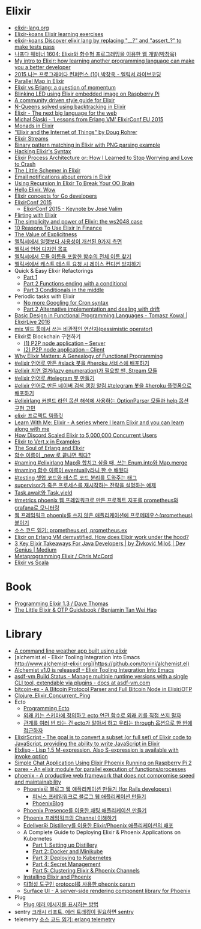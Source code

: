 Elixir
======
* [elixir-lang.org](https://elixir-lang.org/)
* [Elixir-koans Elixir learning exercises](http://elixirkoans.io/)
* [elixir-koans Discover elixir lang by replacing "\_\_?" and "assert\_?" to make tests pass](https://github.com/dojo-toulouse/elixir-koans)
* [나프다 웨비너 1604: Elixir와 함수형 프로그래밍을 이용한 웹 개발(박창욱)](https://www.youtube.com/watch?v=uGKg8gm4F58)
* [My intro to Elixir: how learning another programming language can make you a better developer](https://medium.freecodecamp.org/my-intro-to-elixir-how-learning-another-programming-language-can-make-you-a-better-developer-d967e568191c)
* [2015 나는 프로그래머다 컨퍼런스 (10) 박창욱 - 엘릭서 라이브코딩](https://www.youtube.com/watch?v=K8nyZV9RQng)
* [Parallel Map in Elixir](http://www.selectedintelligence.com/post/116327140769/parallel-map-in-elixir)
* [Elixir vs Erlang: a question of momentum](http://journal.dedasys.com/2015/04/23/elixir-vs-erlang-a-question-of-momentum/)
* [Blinking LED using Elixir embedded image on Raspberry Pi](http://www.zohaib.me/blinking-led-using-elixir-embedded-image-for-raspberry-pi/)
* [A community driven style guide for Elixir](https://github.com/niftyn8/elixir_style_guide)
* [N-Queens solved using backtracking in Elixir](https://github.com/tacticiankerala/N-Queens)
* [Elixir - The next big language for the web](http://www.creativedeletion.com/2015/04/19/elixir_next_language.html)
* [Michał Ślaski - 'Lessons from Erlang VM' ElixirConf EU 2015](https://www.youtube.com/watch?v=TkCftBMJyy0)
* [Monads in Elixir](http://www.zohaib.me/monads-in-elixir-2/)
* ["Elixir and the Internet of Things" by Doug Rohrer](https://www.youtube.com/watch?v=a-OCorBXX7M)
* [Elixir Streams](http://blog.drewolson.org/elixir-streams/)
* [Binary pattern matching in Elixir with PNG parsing example](http://zohaib.me/binary-pattern-matching-in-elixir/)
* [Hacking Elixir's Syntax](http://blog.heldscal.la/elixir-hacking.html)
* [Elixir Process Architecture or: How I Learned to Stop Worrying and Love to Crash](http://engineering-blog.alphasights.com/how-i-learned-to-stop-worrying-and-learned-to-love-the-crash/)
* [The Little Schemer in Elixir](https://github.com/jwhiteman/a-little-elixir-goes-a-long-way)
* [Email notifications about errors in Elixir](http://reganmian.net/blog/2015/08/26/email-notifications-about-errors-in-elixir/)
* [Using Recursion In Elixir To Break Your OO Brain](http://rob.conery.io/2015/09/04/using-recursion-in-elixir-to-break-your-oo-brain/)
* [Hello Elixir. Wow](http://rob.conery.io/2015/09/03/hello-elixir-wow/)
* [Elixir concepts for Go developers](https://texlution.com/post/elixir-concepts-for-golang-developers/)
* [ElixirConf 2015](http://confreaks.tv/events/elixirconf2015)
  * [ElixirConf 2015 - Keynote by José Valim](https://www.youtube.com/watch?v=9RB1JCKe3GY)
* [Flirting with Elixir](http://eng.localytics.com/flirting-with-elixir/)
* [The simplicity and power of Elixir: the ws2048 case](https://medium.com/@azzarcher/the-simplicity-and-power-of-elixir-the-ws2048-case-b510eaa568c0)
* [10 Reasons To Use Elixir In Finance](http://blog.johnorford.com/2015/11/01/x-reasons-to-use-elixir-in-finance/)
* [The Value of Explicitness](http://blog.drewolson.org/the-value-of-explicitness/)
* [엘릭서에서 얼랭보다 사용성이 개선된 9가지 측면](https://harfangk.github.io/2017/03/23/elixir-usability-improvement-over-erlang-ko.html)
* [엘릭서 언어 디자인 목표](https://harfangk.github.io/2017/04/11/elixir-design-goals-ko.html)
* [엘릭서에서 모듈 이름을 포함한 함수의 전체 이름 찾기](https://harfangk.github.io/2017/04/23/how-to-find-full-function-name-in-elixir-ko.html)
* [엘릭서에서 캐스트 테스트 요청 시 레이스 컨디션 방지하기](https://harfangk.github.io/2017/07/09/preventing-race-condition-when-testing-cast-requests-in-elixir-ko.html)
* Quick & Easy Elixir Refactorings
  * [Part 1](https://medium.com/@efexen/quick-easy-elixir-refactorings-part-1-17376e9c455a)
  * [Part 2 Functions ending with a conditional](https://medium.com/@efexen/quick-easy-elixir-refactorings-part-2-4cd66bad1b20)
  * [Part 3 Conditionals in the middle](https://medium.com/@efexen/quick-easy-elixir-refactorings-part-3-def1aae4b072)
* Periodic tasks with Elixir
  * [No more Googling for Cron syntax](https://medium.com/@efexen/periodic-tasks-with-elixir-5d9050bcbdb3)
  * [Part 2 Alternative implementation and dealing with drift](https://medium.com/@efexen/periodic-tasks-with-elixir-part-2-8aaee425aed0)
* [Basic Design in Functional Programming Languages - Tomasz Kowal | ElixirLive 2016](https://www.youtube.com/watch?v=arYOSYrjC8s)
* [mix 빌드 툴에서 쓰는 비관적인 연산자(pessimistic operator)](http://ohyecloudy.com/pnotes/archives/elixir-mix-pessimistic-operator/)
* Elixir로 Blockchain 구현하기
  * [(1) P2P node application – Server](http://guruble.com/elixir%eb%a1%9c-blockchain-%ea%b5%ac%ed%98%84%ed%95%98%ea%b8%b0-1p2p-node-application-server/)
  * [(2) P2P node application – Client](http://guruble.com/elixir%eb%a1%9c-blockchain-%ea%b5%ac%ed%98%84%ed%95%98%ea%b8%b0-2-p2p-node-application-client/)
* [Why Elixir Matters: A Genealogy of Functional Programming](https://www.youtube.com/watch?v=cWAHpvkh8Vs)
* [#elixir 언어로 만든 #slack 봇을 #heroku 서비스에 배포하기](http://ohyecloudy.com/pnotes/archives/deploying-slack-bots-in-the-elixir-to-the-heroku-service/)
* [#elixir 지연 열거(lazy enumeration)가 필요할 땐, Stream 모듈](http://ohyecloudy.com/pnotes/archives/elixir-lazy-enumeration-stream/)
* [#elixir 언어로 #telegram 봇 만들기](http://ohyecloudy.com/pnotes/archives/create-telegram-bots-in-elixir-language/)
* [#elixir 언어로 만든 네이버 검색 랭킹 알림 #telegram 봇을 #heroku 플랫폼으로 배포하기](http://ohyecloudy.com/pnotes/archives/naver-search-ranking-notification-telegram-bot/)
* [#elixirlang 커맨드 라인 옵션 해석에 사용하는 OptionParser 모듈과 help 옵션 구현 고민](http://ohyecloudy.com/pnotes/archives/elixir-optionparser-help-option/)
* [elixir 프로젝트 템플릿](https://github.com/ohyecloudy/project-templates/tree/master/elixir)
* [Learn With Me: Elixir - A series where I learn Elixir and you can learn along with me](https://inquisitivedeveloper.com/tag/lwm-elixir/)
* [How Discord Scaled Elixir to 5,000,000 Concurrent Users](https://blog.discordapp.com/scaling-elixir-f9b8e1e7c29b)
* [Elixir to Vert.x in Examples](https://medium.com/pharos-production/elixir-to-vert-x-in-examples-57bd4f3f1aa8)
* [The Soul of Erlang and Elixir](https://gotochgo.com/2019/sessions/712)
* [함수 이름이 \_new 로 끝나면 뭐다?](http://ohyecloudy.com/pnotes/archives/eixir-what-does-a-function-name-ending-with-new-mean/)
* [#naming #elixirlang Map을 합치고 싶을 때, 쓰는 Enum.into와 Map.merge](http://ohyecloudy.com/pnotes/archives/elixir-enum-into-and-map-merge/)
* [#naming 함수 이름이 eventually라니 한 수 배웠다](http://ohyecloudy.com/pnotes/archives/naming-eventually-function/)
* [#testing 셋업 코드와 테스트 코드 분리를 도와주는 태그](http://ohyecloudy.com/pnotes/archives/elixir-how-to-use-tags-in-test-code/)
* [supervisor가 죽은 프로세스를 재시작하는 전략을 설명하는 예제](http://ohyecloudy.com/pnotes/archives/elixir-good-example-code-for-supervisor/)
* [Task.await와 Task.yield](http://ohyecloudy.com/pnotes/archives/elixir-task-await-task-yield/)
* [#metrics phoenix 웹 프레임워크로 만든 프로젝트 지표를 prometheus와 grafana로 모니터링](http://ohyecloudy.com/pnotes/archives/metrics-phoenix-prometheus-grafana/)
* [웹 프레임워크 phoenix를 쓰지 않은 애플리케이션에 프로메테우스(prometheus) 붙이기](http://ohyecloudy.com/pnotes/archives/elixir-application-metrics-prometheus/)
* [소스 코드 읽기: prometheus.erl, prometheus.ex](http://ohyecloudy.com/pnotes/archives/code-reading-prometheus-erl-ex/)
* [Elixir on Erlang VM demystified. How does Elixir work under the hood?](https://blog.lelonek.me/elixir-on-erlang-vm-demystified-320557d09e1f)
* [3 Key Elixir Takeaways For Java Developers | by Živković Miloš | Dev Genius | Medium](https://medium.com/dev-genius/3-key-elixir-takeaways-for-java-developers-ecea614812e9)
* [Metaprogramming Elixir / Chris McCord](http://ohyecloudy.com/pnotes/archives/book-metaprogramming-elixir/)
* [Elixir vs Scala](https://www.infoq.com/presentations/elixir-vs-scala/)

# Book
* [Programming Elixir 1.3 / Dave Thomas](http://ohyecloudy.com/pnotes/archives/book-programming-elixir-1-3/)
* [The Little Elixir & OTP Guidebook / Benjamin Tan Wei Hao](http://ohyecloudy.com/pnotes/archives/book-the-little-elixir-otp-guidebook/)

# Library
* [A command line weather app built using elixir](https://github.com/tacticiankerala/elixir-weather)
* [alchemist.el - Elixir Tooling Integration Into Emacs http://www.alchemist-elixir.org](https://github.com/tonini/alchemist.el)
* [Alchemist v1.0 is released! – Elixir Tooling Integration Into Emacs](http://erlangcentral.org/alchemist-v1-0-is-released-elixir-tooling-integration-into-emacs)
* [asdf-vm Build Status - Manage multiple runtime versions with a single CLI tool, extendable via plugins - docs at asdf-vm.com ](https://github.com/asdf-vm/asdf)
* [bitcoin-ex - A Bitcoin Protocol Parser and Full Bitcoin Node in Elixir/OTP](https://github.com/justinlynn/bitcoin-ex)
* [Clojure_Elixir_Concurrent_Ping](https://github.com/tedpark/Clojure_Elixir_Concurrent_Ping)
* Ecto
  * [Programming Ecto](http://ohyecloudy.com/pnotes/archives/book-programming-ecto/)
  * [외래 키는 스키마에 정의하고 ecto 연관 함수로 외래 키를 직접 쓰지 말자](http://ohyecloudy.com/pnotes/archives/elixir-ecto-associations/)
  * [관계를 여러 번 타는 건 ecto가 알아서 하고 우리는 through 옵션으로 한 번에 접근하자](http://ohyecloudy.com/pnotes/archives/elixirlang-ecto-has-many-has-one-through-option/)
* [ElixirScript - The goal is to convert a subset (or full set) of Elixir code to JavaScript, providing the ability to write JavaScript in Elixir](https://github.com/bryanjos/elixirscript)
* [Elxlisp - Lisp 1.5 M-expression. Also S-expression is available with invoke option](https://github.com/sasagawa888/Elxlisp)
* [Simple Chat Application Using Elixir Phoenix Running on Raspberry Pi 2](http://pichat.zohaib.me/)
* [parex - An elixir module for parallel execution of functions/processes](https://github.com/StevenJL/parex)
* [phoenix - A productive web framework that does not compromise speed and maintainability](http://www.phoenixframework.org/)
  * [Phoenix로 블로그 웹 애플리케이션 만들기 (for Rails developers)](http://guruble.com/phoenix-%eb%a1%9c-%eb%b8%94%eb%a1%9c%ea%b7%b8-%ec%9b%b9-%ec%95%a0%ed%94%8c%eb%a6%ac%ec%bc%80%ec%9d%b4%ec%85%98-%eb%a7%8c%eb%93%a4%ea%b8%b0-for-rails-developers/)
    * [피닉스 프레임워크로 블로그 웹 애플리케이션 만들기](https://ppss.kr/archives/149596)
    * [PhoenixBlog](https://github.com/jhsbeat/Phoenix_blog)
  * [Phoenix Presence를 이용한 채팅 애플리케이션 만들기](http://guruble.com/phoenix-presence%eb%a5%bc-%ec%9d%b4%ec%9a%a9%ed%95%9c-%ec%b1%84%ed%8c%85-%ec%95%a0%ed%94%8c%eb%a6%ac%ec%bc%80%ec%9d%b4%ec%85%98-%eb%a7%8c%eb%93%a4%ea%b8%b0/)
  * [Phoenix 프레임워크의 Channel 이해하기](http://guruble.com/phoenix-%ed%94%84%eb%a0%88%ec%9e%84%ec%9b%8c%ed%81%ac%ec%9d%98-channel-%ec%9d%b4%ed%95%b4%ed%95%98%ea%b8%b0/)
  * [Edeliver와 Distillery를 이용한 Elixir/Phoenix 애플리케이션의 배포](http://guruble.com/edeliver%ec%99%80-distillery%eb%a5%bc-%ec%9d%b4%ec%9a%a9%ed%95%9c-elixirphoenix-%ec%95%a0%ed%94%8c%eb%a6%ac%ec%bc%80%ec%9d%b4%ec%85%98%ec%9d%98-%eb%b0%b0%ed%8f%ac/)
  * A Complete Guide to Deploying Elixir & Phoenix Applications on Kubernetes
    * [Part 1: Setting up Distillery](https://medium.com/polyscribe/a-complete-guide-to-deploying-elixir-phoenix-applications-on-kubernetes-part-1-setting-up-d88b35b64dcd)
    * [Part 2: Docker and Minikube](https://medium.com/polyscribe/a-complete-guide-to-deploying-elixir-phoenix-applications-on-kubernetes-part-2-docker-and-81e934c3fceb)
    * [Part 3: Deploying to Kubernetes](https://medium.com/polyscribe/a-complete-guide-to-deploying-elixir-phoenix-applications-on-kubernetes-part-3-deploying-to-bd5b1fcbef87)
    * [Part 4: Secret Management](https://medium.com/polyscribe/a-complete-guide-to-deploying-elixir-phoenix-applications-on-kubernetes-part-4-secret-f851d575bdd1)
    * [Part 5: Clustering Elixir & Phoenix Channels](https://medium.com/polyscribe/a-complete-guide-to-deploying-elixir-phoenix-applications-on-kubernetes-part-5-clustering-6c30fcd35ce1)
  * [Installing Elixir and Phoenix](https://hackernoon.com/installing-elixir-and-phoenix-1a35e82c58bf)
  * [다형성 도구인 protocol를 사용한 pheonix param](http://ohyecloudy.com/pnotes/archives/elixir-protocol-phoenix-param/)
  * [Surface UI - A server-side rendering component library for Phoenix](http://surface-demo.msaraiva.io/)
* Plug
  * [Plug 에러 메시지를 표시하는 방법](https://harfangk.github.io/2017/03/29/where-to-find-plug-errors-ko.html)
* sentry [크래시 리포트, 에러 트래킹이 필요하면 sentry](http://ohyecloudy.com/pnotes/archives/sentry-error-tracking-software/)
* telemetry [소스 코드 읽기: erlang telemetry](http://ohyecloudy.com/pnotes/archives/code-reading-erlang-elixir-telemetry/)
